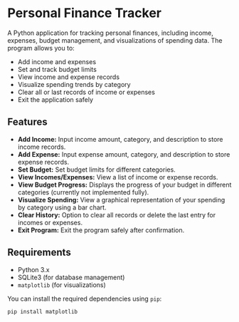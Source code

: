 # Personal Finance Tracker

A Python application for tracking personal finances, including income, expenses, budget management, and visualizations of spending data. The program allows you to:

- Add income and expenses
- Set and track budget limits
- View income and expense records
- Visualize spending trends by category
- Clear all or last records of income or expenses
- Exit the application safely

## Features

- **Add Income:** Input income amount, category, and description to store income records.
- **Add Expense:** Input expense amount, category, and description to store expense records.
- **Set Budget:** Set budget limits for different categories.
- **View Incomes/Expenses:** View a list of income or expense records.
- **View Budget Progress:** Displays the progress of your budget in different categories (currently not implemented fully).
- **Visualize Spending:** View a graphical representation of your spending by category using a bar chart.
- **Clear History:** Option to clear all records or delete the last entry for incomes or expenses.
- **Exit Program:** Exit the program safely after confirmation.

## Requirements

- Python 3.x
- SQLite3 (for database management)
- `matplotlib` (for visualizations)

You can install the required dependencies using `pip`:

```bash
pip install matplotlib
